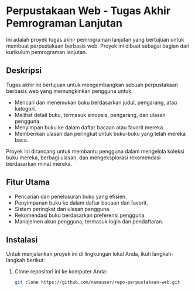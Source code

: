 # Perpustakaan Web - Tugas Akhir Pemrograman Lanjutan

Ini adalah proyek tugas akhir pemrograman lanjutan yang bertujuan untuk membuat perpustakaan berbasis web. Proyek ini dibuat sebagai bagian dari kurikulum pemrograman lanjutan.

## Deskripsi

Tugas akhir ini bertujuan untuk mengembangkan sebuah perpustakaan berbasis web yang memungkinkan pengguna untuk:

- Mencari dan menemukan buku berdasarkan judul, pengarang, atau kategori.
- Melihat detail buku, termasuk sinopsis, pengarang, dan ulasan pengguna.
- Menyimpan buku ke dalam daftar bacaan atau favorit mereka.
- Memberikan ulasan dan peringkat untuk buku-buku yang telah mereka baca.

Proyek ini dirancang untuk membantu pengguna dalam mengelola koleksi buku mereka, berbagi ulasan, dan mengeksplorasi rekomendasi berdasarkan minat mereka.

## Fitur Utama

- Pencarian dan penelusuran buku yang efisien.
- Penyimpanan buku ke dalam daftar bacaan dan favorit.
- Sistem peringkat dan ulasan pengguna.
- Rekomendasi buku berdasarkan preferensi pengguna.
- Manajemen akun pengguna, termasuk login dan pendaftaran.

## Instalasi

Untuk menjalankan proyek ini di lingkungan lokal Anda, ikuti langkah-langkah berikut:

1. Clone repositori ini ke komputer Anda:

   ```bash
   git clone https://github.com/namauser/repo-perpustakaan-web.git
